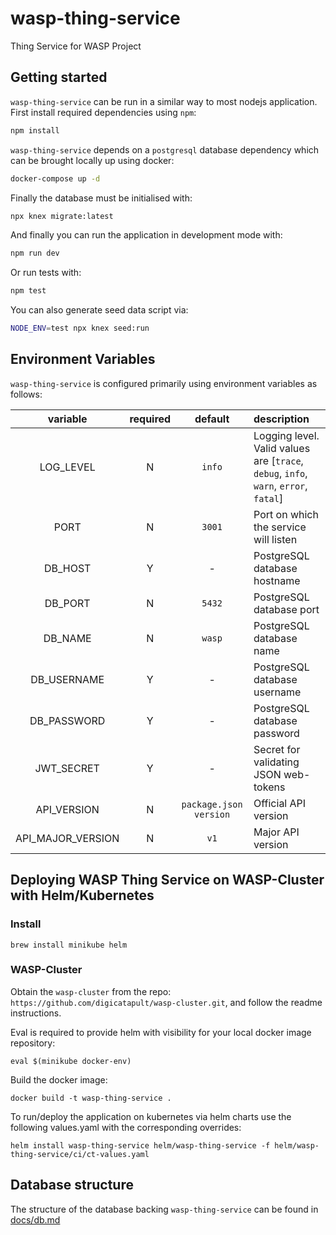 # wasp-thing-service

Thing Service for WASP Project

## Getting started

`wasp-thing-service` can be run in a similar way to most nodejs application. First install required dependencies using `npm`:

```sh
npm install
```

`wasp-thing-service` depends on a `postgresql` database dependency which can be brought locally up using docker:

```sh
docker-compose up -d
```

Finally the database must be initialised with:

```sh
npx knex migrate:latest
```

And finally you can run the application in development mode with:

```sh
npm run dev
```

Or run tests with:

```sh
npm test
```

You can also generate seed data script via:
```sh
NODE_ENV=test npx knex seed:run
```

## Environment Variables

`wasp-thing-service` is configured primarily using environment variables as follows:

| variable          | required | default                | description                                                                          |
| :---------------: | :------: | :--------------------: | :----------------------------------------------------------------------------------- |
| LOG_LEVEL         |    N     |         `info`         | Logging level. Valid values are [`trace`, `debug`, `info`, `warn`, `error`, `fatal`] |
| PORT              |    N     |         `3001`         | Port on which the service will listen                                                |
| DB_HOST           |    Y     |            -           | PostgreSQL database hostname                                                         |
| DB_PORT           |    N     |         `5432`         | PostgreSQL database port                                                             |
| DB_NAME           |    N     |         `wasp`         | PostgreSQL database name                                                             |
| DB_USERNAME       |    Y     |            -           | PostgreSQL database username                                                         |
| DB_PASSWORD       |    Y     |            -           | PostgreSQL database password                                                         |
| JWT_SECRET        |    Y     |            -           | Secret for validating JSON web-tokens                                                |
| API_VERSION       |    N     | `package.json version` | Official API version                                                                 |
| API_MAJOR_VERSION |    N     |          `v1`          | Major API version                                                                    |

## Deploying WASP Thing Service on WASP-Cluster with Helm/Kubernetes

### Install

```
brew install minikube helm
```

### WASP-Cluster

Obtain the `wasp-cluster` from the repo: `https://github.com/digicatapult/wasp-cluster.git`, and follow the readme instructions.

Eval is required to provide helm with visibility for your local docker image repository:

```
eval $(minikube docker-env)
```

Build the docker image:

```
docker build -t wasp-thing-service .
```

To run/deploy the application on kubernetes via helm charts use the following values.yaml with the corresponding overrides:

```
helm install wasp-thing-service helm/wasp-thing-service -f helm/wasp-thing-service/ci/ct-values.yaml
```

## Database structure

The structure of the database backing `wasp-thing-service` can be found in [docs/db.md](./docs/db.md)
